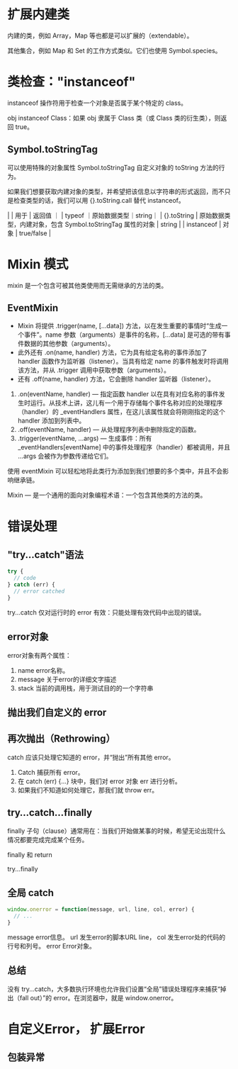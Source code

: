 # 扩展内建类

内建的类，例如 Array，Map 等也都是可以扩展的（extendable）。

其他集合，例如 Map 和 Set 的工作方式类似。它们也使用 Symbol.species。

# 类检查："instanceof"

instanceof 操作符用于检查一个对象是否属于某个特定的 class。

obj instanceof Class：如果 obj 隶属于 Class 类（或 Class 类的衍生类），则返回 true。

## Symbol.toStringTag

可以使用特殊的对象属性 Symbol.toStringTag 自定义对象的 toString 方法的行为。

如果我们想要获取内建对象的类型，并希望把该信息以字符串的形式返回，而不只是检查类型的话，我们可以用 {}.toString.call 替代 instanceof。

| | 用于 | 返回值 ｜
| typeof ｜原始数据类型｜string｜
| {}.toString | 原始数据类型，内建对象，包含 Symbol.toStringTag 属性的对象 | string |
| instanceof | 对象 | true/false |

# Mixin 模式

mixin 是一个包含可被其他类使用而无需继承的方法的类。

## EventMixin

* Mixin 将提供 .trigger(name, [...data]) 方法，以在发生重要的事情时“生成一个事件”。name 参数（arguments）是事件的名称，[...data] 是可选的带有事件数据的其他参数（arguments）。
* 此外还有 .on(name, handler) 方法，它为具有给定名称的事件添加了 handler 函数作为监听器（listener）。当具有给定 name 的事件触发时将调用该方法，并从 .trigger 调用中获取参数（arguments）。
* 还有 .off(name, handler) 方法，它会删除 handler 监听器（listener）。

1. .on(eventName, handler) — 指定函数 handler 以在具有对应名称的事件发生时运行。从技术上讲，这儿有一个用于存储每个事件名称对应的处理程序（handler）的 _eventHandlers 属性，在这儿该属性就会将刚刚指定的这个 handler 添加到列表中。
2. .off(eventName, handler) — 从处理程序列表中删除指定的函数。
3. .trigger(eventName, ...args) — 生成事件：所有 _eventHandlers[eventName] 中的事件处理程序（handler）都被调用，并且 ...args 会被作为参数传递给它们。

使用 eventMixin 可以轻松地将此类行为添加到我们想要的多个类中，并且不会影响继承链。

Mixin — 是一个通用的面向对象编程术语：一个包含其他类的方法的类。

# 错误处理

## "try...catch"语法

```js
try {
  // code
} catch (err) {
  // error catched
}
```

try...catch 仅对运行时的 error 有效：只能处理有效代码中出现的错误。

## error对象

error对象有两个属性：
1. name error名称。
2. message 关于error的详细文字描述
3. stack 当前的调用栈，用于测试目的的一个字符串

## 抛出我们自定义的 error

## 再次抛出（Rethrowing）

catch 应该只处理它知道的 error，并“抛出”所有其他 error。

1. Catch 捕获所有 error。
2. 在 catch (err) {...} 块中，我们对 error 对象 err 进行分析。
3. 如果我们不知道如何处理它，那我们就 throw err。

## try…catch…finally

finally 子句（clause）通常用在：当我们开始做某事的时候，希望无论出现什么情况都要完成完成某个任务。

finally 和 return

try...finally

## 全局 catch

```js
window.onerror = function(message, url, line, col, error) {
  // ...
}
```

message error信息。
url 发生error的脚本URL
line， col 发生error处的代码的行号和列号。
error Error对象。

## 总结
没有 try...catch，大多数执行环境也允许我们设置“全局”错误处理程序来捕获“掉出（fall out）”的 error。在浏览器中，就是 window.onerror。

# 自定义Error， 扩展Error

## 包装异常